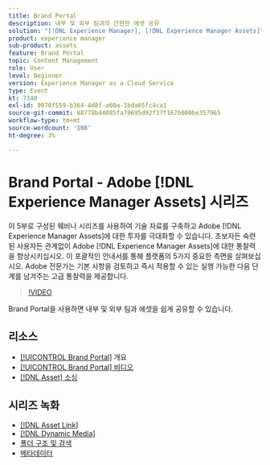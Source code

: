 ```yaml
---
title: Brand Portal
description: 내부 및 외부 팀과의 간편한 에셋 공유
solution: "[!DNL Experience Manager], [!DNL Experience Manager Assets]"
product: experience manager
sub-product: assets
feature: Brand Portal
topic: Content Management
role: User
level: Beginner
version: Experience Manager as a Cloud Service
type: Event
kt: 7340
exl-id: 9070f559-b364-4d8f-a60a-1bda65fc4ca1
source-git-commit: 88778b44085fa79695d92f37f167b000be357965
workflow-type: tm+mt
source-wordcount: '108'
ht-degree: 3%

---
```


# Brand Portal - Adobe [!DNL Experience Manager Assets] 시리즈

이 5부로 구성된 웨비나 시리즈를 사용하여 기술 자료를 구축하고 Adobe [!DNL Experience Manager Assets]에 대한 투자를 극대화할 수 있습니다. 초보자든 숙련된 사용자든 관계없이 Adobe [!DNL Experience Manager Assets]에 대한 통찰력을 향상시키십시오. 이 포괄적인 안내서를 통해 플랫폼의 5가지 중요한 측면을 살펴보십시오. Adobe 전문가는 기본 사항을 검토하고 즉시 적용할 수 있는 실행 가능한 다음 단계를 남겨주는 고급 통찰력을 제공합니다.

>[!VIDEO](https://video.tv.adobe.com/v/332133/?quality=12&learn=on&hidetitle=true)

Brand Portal을 사용하면 내부 및 외부 팀과 에셋을 쉽게 공유할 수 있습니다.

## 리소스

* [[!UICONTROL Brand Portal]](https://experienceleague.adobe.com/ko/docs/experience-manager-brand-portal/using/introduction/brand-portal) 개요
* [[!UICONTROL Brand Portal] 비디오](https://experienceleague.adobe.com/ko/docs/experience-manager-learn/assets/sharing/brand-portal/brand-portal)
* [[!DNL Asset] 소싱](https://experienceleague.adobe.com/ko/docs/experience-manager-brand-portal/using/asset-sourcing-in-brand-portal/brand-portal-asset-sourcing)

## 시리즈 녹화

* [[!DNL Asset Link]](asset-link.md)
* [[!DNL Dynamic Media]](dynamic-media.md)
* [폴더 구조 및 검색](folder-structure-search.md)
* [메타데이터](metadata.md)
